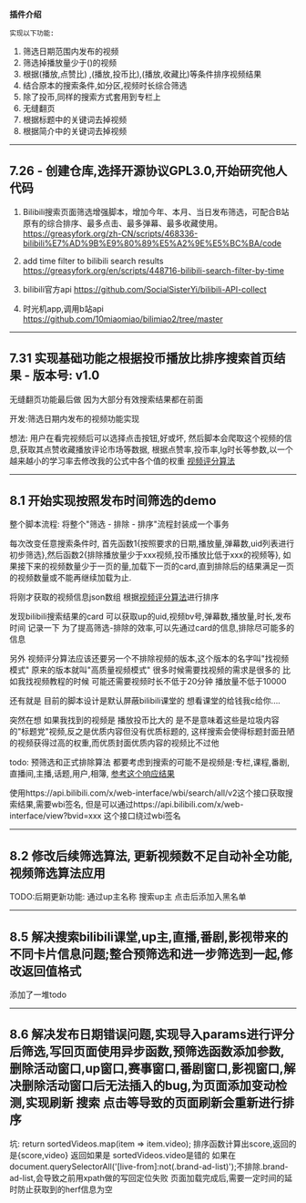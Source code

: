 **插件介绍**

    实现以下功能:
1. 筛选日期范围内发布的视频
2. 筛选掉播放量少于()的视频
3. 根据(播放,点赞比) ,(播放,投币比),(播放,收藏比)等条件排序视频结果 
4. 结合原本的搜索条件,如分区,视频时长综合筛选 
5. 除了投币,同样的搜索方式套用到专栏上
6. 无缝翻页
7. 根据标题中的关键词去掉视频
8. 根据简介中的关键词去掉视频
---
## 7.26 - 创建仓库,选择开源协议GPL3.0,开始研究他人代码
1. Bilibili搜索页面筛选增强脚本，增加今年、本月、当日发布筛选，可配合B站原有的综合排序、最多点击、最多弹幕、最多收藏使用。
https://greasyfork.org/zh-CN/scripts/468336-bilibili%E7%AD%9B%E9%80%89%E5%A2%9E%E5%BC%BA/code 


2. add time filter to bilibili search results
https://greasyfork.org/en/scripts/448716-bilibili-search-filter-by-time


3. bilibili官方api
https://github.com/SocialSisterYi/bilibili-API-collect


4. 时光机app,调用b站api
https://github.com/10miaomiao/bilimiao2/tree/master

---
## 7.31 实现基础功能之**根据投币播放比排序搜索首页结果** - 版本号: v1.0

无缝翻页功能最后做 因为大部分有效搜索结果都在前面

开发:筛选日期内发布的视频功能实现

想法: 用户在看完视频后可以选择点击按钮,好或坏, 
然后脚本会爬取这个视频的信息,获取其点赞收藏播放评论市场等数据,
根据点赞率,投币率,lg时长等参数,以一个越来越小的学习率去修改我的公式中各个值的权重
[视频评分算法](https://github.com/Qonstantine/TemperMonkeyPlugin-BilibiliSearchEnhancement/blob/805/bilibili%E7%AD%9B%E9%80%89%E5%A2%9E%E5%BC%BA%E8%84%9A%E6%9C%AC/%E8%A7%86%E9%A2%91%E8%AF%84%E5%88%86%E7%AE%97%E6%B3%95.md)

---
## 8.1 开始实现按照发布时间筛选的demo

整个脚本流程: 将整个"筛选 - 排除 - 排序"流程封装成一个事务

每次改变任意搜索条件时, 首先函数1{按照要求的日期,播放量,弹幕数,uid列表进行初步筛选},然后函数2{排除播放量少于xxx视频,投币播放比低于xxx的视频等}, 
如果接下来的视频数量少于一页的量,加载下一页的card,直到排除后的结果满足一页的视频数量或不能再继续加载为止.

将刚才获取的视频信息json数组 根据[视频评分算法](https://github.com/Qonstantine/TemperMonkeyPlugin-BilibiliSearchEnhancement/blob/805/bilibili%E7%AD%9B%E9%80%89%E5%A2%9E%E5%BC%BA%E8%84%9A%E6%9C%AC/%E8%A7%86%E9%A2%91%E8%AF%84%E5%88%86%E7%AE%97%E6%B3%95.md)进行排序

发现bilibili搜索结果的card 可以获取up的uid,视频bv号,弹幕数,播放量,时长,发布时间 记录一下
为了提高筛选-排除的效率,可以先通过card的信息,排除尽可能多的信息

另外 视频评分算法应该还要另一个不排除视频的版本,这个版本的名字叫"找视频模式" 原来的版本就叫"高质量视频模式"
很多时候需要找视频的需求是很多的 比如我找视频教程的时候 可能还需要视频时长不低于20分钟 播放量不低于10000

还有就是 目前的脚本设计是默认屏蔽bilibili课堂的 想看课堂的给钱我c给你....


突然在想 如果我找到的视频是 播放投币比大的 是不是意味着这些是垃圾内容的"标题党"视频,反之是优质内容但没有优质标题的,
这样搜索会使得标题封面丑陋的视频获得过高的权重,而优质封面优质内容的视频比不过他

todo: 预筛选和正式排除算法 都要考虑到搜索的可能不是视频是:专栏,课程,番剧,直播间,主播,话题,用户,相簿,
[参考这个响应结果](https://github.com/SocialSisterYi/bilibili-API-collect/blob/master/docs/search/search_response.md)

使用https://api.bilibili.com/x/web-interface/wbi/search/all/v2这个接口获取搜索结果,需要wbi签名,
但是可以通过https://api.bilibili.com/x/web-interface/view?bvid=xxx  这个接口绕过wbi签名


---
## 8.2 修改后续筛选算法, 更新视频数不足自动补全功能, 视频筛选算法应用
TODO:后期更新功能: 通过up主名称 搜索up主 点击后添加入黑名单

---
## 8.5 解决搜索bilibili课堂,up主,直播,番剧,影视带来的不同卡片信息问题;整合预筛选和进一步筛选到一起,修改返回值格式
添加了一堆todo

---
## 8.6 解决发布日期错误问题,实现导入params进行评分后筛选,写回页面使用异步函数,预筛选函数添加参数,删除活动窗口,up窗口,赛事窗口,番剧窗口,影视窗口,解决删除活动窗口后无法插入的bug,为页面添加变动检测,实现刷新 搜索 点击等导致的页面刷新会重新进行排序

坑:
    return sortedVideos.map(item => item.video); 排序函数计算出score,返回的是{score,video} 返回如果是 sortedVideos.video是错的
    如果在document.querySelectorAll('[live-from]:not(.brand-ad-list)');不排除.brand-ad-list,会导致之前用xpath做的写回定位失败
    页面加载完成后,需要一定时间的延时防止获取到的herf信息为空

